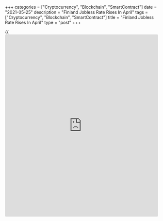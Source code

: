 +++
categories = ["Cryptocurrency", "Blockchain", "SmartContract"]
date = "2021-05-25"
description = "Finland Jobless Rate Rises In April"
tags = ["Cryptocurrency", "Blockchain", "SmartContract"]
title = "Finland Jobless Rate Rises In April"
type = "post"
+++

{{<iframe id="large-banner" src="https://www.bounty.group/#slide=23.0" width="100%" height="600" scrolling="no" style="border: 0px solid rgb(216, 221, 230); border-radius: 3px;">}}

Finland's jobless rate increased in April, figures from Statistics
Finland showed on Tuesday.

The unemployment rate for the 15 to 74 age group rose to 9.0 percent in
April from 8.0 percent in the same month last year. In March, jobless
rate was 8.1 percent.

The number of unemployed persons increased by 30,000 to 244,000 in April
from 214,000 in the last year.

The employment rate rose to 70.1 percent in April from 69.6 percent in
the same month last year. The number of employed persons grew by 29,000
from a year ago to 2.475 million.

For comments and feedback [contact](https://www.playgroundfx.com/contact/): editorial@rtt[news](https://www.letsplayfx.com/blog/forex-news-website/).com

[Economic News][1]

 **What parts of the world are seeing the best (and worst) economic
performances lately? Click[here][2] to check out our [Econ Scorecard][2]
and find out! See up-to-the-moment [ranking](https://www.playgroundfx.com/blog/crypto-exchange-ranking/)s for the best and worst
performers in [GDP][3], [unemployment rate][4], [inflation][5] and much
more.**

   1. www.rtt[news](https://www.letsplayfx.com/blog/forex-news-website/).com/Content/EconomicNews.aspx
   2. www.rtt[news](https://www.letsplayfx.com/blog/forex-news-website/).com/economic-scorecard/world-rank/industrial-production/highest-performance.aspx
   3. www.rtt[news](https://www.letsplayfx.com/blog/forex-news-website/).com/economic-scorecard/world-rank/GDP/highest-performance.aspx
   4. www.rtt[news](https://www.letsplayfx.com/blog/forex-news-website/).com/economic-scorecard/world-rank/unemployment-rate/lowest-performance.aspx
   5. www.rtt[news](https://www.letsplayfx.com/blog/forex-news-website/).com/economic-scorecard/world-rank/CPI/highest-performance.aspx